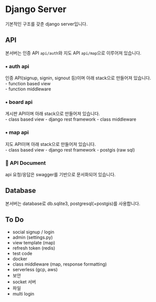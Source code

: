 # Django Server

기본적인 구조를 갖춘 django server입니다.

## API

본서버는 인증 API `api/auth`와 지도 API `api/map`으로 이루어져 있습니다.

### • auth api

인증 API(signup, signin, signout 등)이며 아래 stack으로 만들어져 있습니다.  
\- function based view  
\- function middleware

### • board api

게시판 API이며 아래 stack으로 만들어져 있습니다.  
\- class based view
\- django rest framework
\- class middleware

### • map api

지도 API이며 아래 stack으로 만들어져 있습니다.  
\- class based view
\- django rest framework
\- postgis (raw sql)

### 📔 API Document

api 요청/응답은 swagger를 기반으로 문서화되어 있습니다.

## Database

본서버는 database로 db.sqlite3, postgresql(+postgis)를 사용합니다.

## To Do

- social signup / login
- admin (settings.py)
- view template (map)
- refresh token (redis)
- test code
- docker
- class middleware (map, response formatting)
- serverless (gcp, aws)
- 보안
- socket 서버
- 파일
- multi login
